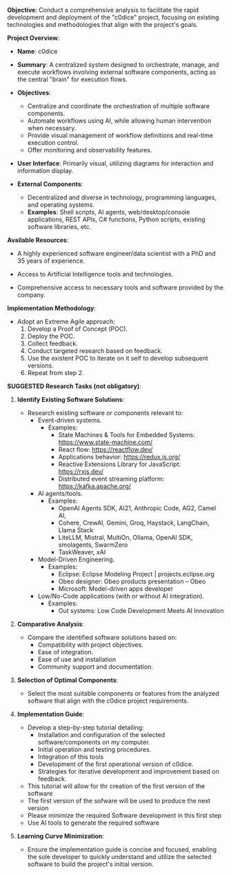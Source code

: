 
**Objective**: Conduct a comprehensive analysis to facilitate the rapid development and deployment of the "c0dice" project, focusing on existing technologies and methodologies that align with the project's goals.

**Project Overview**:

- **Name**: c0dice

- **Summary**: A centralized system designed to orchestrate, manage, and execute workflows involving external software components, acting as the central "brain" for execution flows.

- **Objectives**:
  - Centralize and coordinate the orchestration of multiple software components.
  - Automate workflows using AI, while allowing human intervention when necessary.
  - Provide visual management of workflow definitions and real-time execution control.
  - Offer monitoring and observability features.

- **User Interface**: Primarily visual, utilizing diagrams for interaction and information display.

- **External Components**:
  - Decentralized and diverse in technology, programming languages, and operating systems.
  - **Examples**: Shell scripts, AI agents, web/desktop/console applications, REST APIs, C# functions, Python scripts, existing software libraries, etc.

**Available Resources**:

- A highly experienced software engineer/data scientist with a PhD and 35 years of experience.

- Access to Artificial Intelligence tools and technologies.

- Comprehensive access to necessary tools and software provided by the company.

**Implementation Methodology**:

- Adopt an Extreme Agile approach:
  1. Develop a Proof of Concept (POC).
  2. Deploy the POC.
  3. Collect feedback.
  4. Conduct targeted research based on feedback.
  5. Use the existent POC to iterate on it self to develop subsequent versions.
  6. Repeat from step 2.

**SUGGESTED Research Tasks (not obligatory)**:

1. **Identify Existing Software Solutions**:
   - Research existing software or components relevant to:
     - Event-driven systems.
        - Examples:
            - State Machines & Tools for Embedded Systems: https://www.state-machine.com/
            - React flow: https://reactflow.dev/
            - Applications behavior:  https://redux.js.org/
            - Reactive Extensions Library for JavaScript: https://rxjs.dev/
            - Distributed event streaming platform: https://kafka.apache.org/
     - AI agents/tools.
        - Examples:
            - OpenAI Agents SDK, AI21, Anthropic Code, AG2, Camel AI,
            - Cohere, CrewAI, Gemini, Groq, Haystack, LangChain, Llama Stack
            - LiteLLM, Mistral, MultiOn, Ollama, OpenAI SDK, smolagents, SwarmZero
            - TaskWeaver, xAI
     - Model-Driven Engineering.
        - Examples:
            - Eclipse: Eclipse Modeling Project | projects.eclipse.org 
            - Obeo designer: Obeo products presentation – Obeo
            - Microsoft: Model-driven apps developer
     - Low/No-Code applications (with or without AI integration).
        - Examples:
            - Out systems: Low Code Development Meets AI Innovation

2. **Comparative Analysis**:
   - Compare the identified software solutions based on:
     - Compatibility with project objectives.
     - Ease of integration.
     - Ease of use and installation
     - Community support and documentation.

3. **Selection of Optimal Components**:
   - Select the most suitable components or features from the analyzed software that align with the c0dice project requirements.

4. **Implementation Guide**:
   - Develop a step-by-step tutorial detailing:
     - Installation and configuration of the selected software/components on my computer.
     - Initial operation and testing procedures.
     - Integration of this tools 
     - Development of the first operational version of c0dice.
     - Strategies for iterative development and improvement based on feedback.
    - This tutorial will allow for thr creation of the first version of the software
    - The first version of the sofware will be used to produce the next version
    - Please minimize the required Software development in this first step
    - Use AI tools to generate the required software 

5. **Learning Curve Minimization**:
   - Ensure the implementation guide is concise and focused, enabling the sole developer to quickly understand and utilize the selected software to build the project's initial version.

